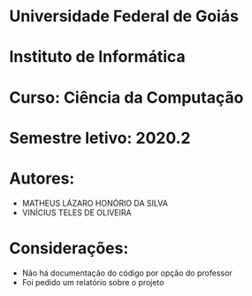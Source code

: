 # Universidade Federal de Goiás
# Instituto de Informática
# Curso: Ciência da Computação
# Semestre letivo: 2020.2
# Autores:
  * MATHEUS LÁZARO HONÓRIO DA SILVA
  * VINÍCIUS TELES DE OLIVEIRA
# Considerações:
  * Não há documentação do código por opção do professor
  * Foi pedido um relatório sobre o projeto  
